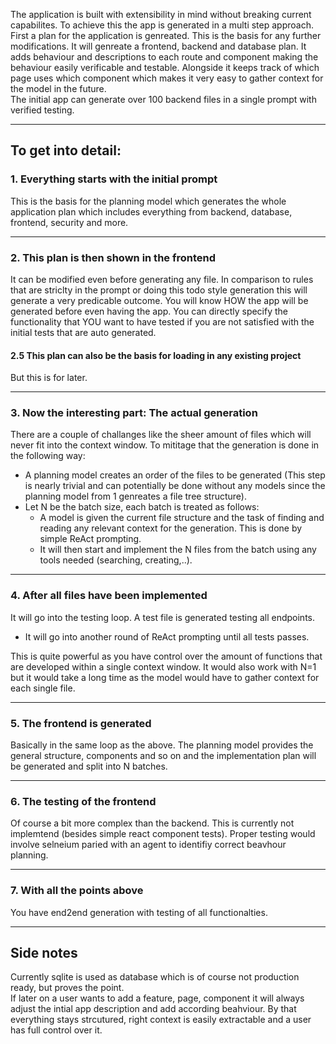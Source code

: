 The application is built with extensibility in mind without breaking current capabilites. To achieve this the app is generated in a multi step approach. First a plan for the application is genreated. This is the basis for any further modifications. It will genreate a frontend, backend and database plan. It adds behaviour and descriptions to each route and component making the behaviour easily verificable and testable. Alongside it keeps track of which page uses which component which makes it very easy to gather context for the model in the future.  
The initial app can generate over 100 backend files in a single prompt with verified testing.  

---

## To get into detail:

### 1. Everything starts with the initial prompt
This is the basis for the planning model which generates the whole application plan which includes everything from backend, database, frontend, security and more.

---

### 2. This plan is then shown in the frontend
It can be modified even before generating any file. In comparison to rules that are striclty in the prompt or doing this todo style generation this will generate a very predicable outcome. You will know HOW the app will be generated before even having the app. You can directly specify the functionality that YOU want to have tested if you are not satisfied with the initial tests that are auto generated.  

#### 2.5 This plan can also be the basis for loading in any existing project
But this is for later.

---

### 3. Now the interesting part: The actual generation
There are a couple of challanges like the sheer amount of files which will never fit into the context window. To mititage that the generation is done in the following way:

- A planning model creates an order of the files to be generated (This step is nearly trivial and can potentially be done without any models since the planning model from 1 genreates a file tree structure).
- Let N be the batch size, each batch is treated as follows:
  - A model is given the current file structure and the task of finding and reading any relevant context for the generation. This is done by simple ReAct prompting.
  - It will then start and implement the N files from the batch using any tools needed (searching, creating,..).

---

### 4. After all files have been implemented
It will go into the testing loop. A test file is generated testing all endpoints.
- It will go into another round of ReAct prompting until all tests passes.

This is quite powerful as you have control over the amount of functions that are developed within a single context window. It would also work with N=1 but it would take a long time as the model would have to gather context for each single file.

---

### 5. The frontend is generated
Basically in the same loop as the above. The planning model provides the general structure, components and so on and the implementation plan will be generated and split into N batches.

---

### 6. The testing of the frontend
Of course a bit more complex than the backend. This is currently not implemtend (besides simple react component tests). Proper testing would involve selneium paried with an agent to identifiy correct beavhour planning.

---

### 7. With all the points above
You have end2end generation with testing of all functionalties.

---

## Side notes
Currently sqlite is used as database which is of course not production ready, but proves the point.  
If later on a user wants to add a feature, page, component it will always adjust the intial app description and add according beahviour. By that everything stays strcutured, right context is easily extractable and a user has full control over it.